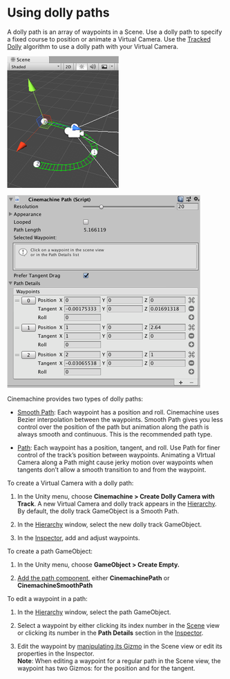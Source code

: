 # Using dolly paths

A dolly path is an array of waypoints in a Scene. Use a dolly path to specify a fixed course to position or animate a Virtual Camera. Use the [Tracked Dolly](CinemachineBodyTrackedDolly.html) algorithm to use a dolly path with your Virtual Camera.

![Editing a dolly path in the Scene view](images/CinemachinePathScene.png)

![Editing a dolly path in the Inspector window](images/CinemachinePathInspector.png)

Cinemachine provides two types of dolly paths:

* [Smooth Path](CinemachineSmoothPath.html): Each waypoint has a position and roll. Cinemachine uses Bezier interpolation between the waypoints. Smooth Path gives you less control over the position of the path but animation along the path is always smooth and continuous.  This is the recommended path type.

* [Path](CinemachinePath.html): Each waypoint has a position, tangent, and roll. Use Path for finer control of the track’s position between waypoints. Animating a VIrtual Camera along a Path might cause jerky motion over waypoints when tangents don’t allow a smooth transition to and from the waypoint.

To create a Virtual Camera with a dolly path:

1. In the Unity menu, choose __Cinemachine > Create Dolly Camera with Track__.
A new Virtual Camera and dolly track appears in the [Hierarchy]([https://docs.unity3d.com/Manual/Hierarchy.html](https://docs.unity3d.com/Manual/Hierarchy.html)). By default, the dolly track GameObject is a Smooth Path.

2. In the [Hierarchy]([https://docs.unity3d.com/Manual/Hierarchy.html](https://docs.unity3d.com/Manual/Hierarchy.html)) window, select the new dolly track GameObject.

3. In the [Inspector]([https://docs.unity3d.com/Manual/UsingTheInspector.html](https://docs.unity3d.com/Manual/UsingTheInspector.html)), add and adjust waypoints.

To create a path GameObject:

1. In the Unity menu, choose __GameObject > Create Empty.__

2. [Add the path component](https://docs.unity3d.com/Manual/UsingComponents.html), either __CinemachinePath__ or __CinemachineSmoothPath__

To edit a waypoint in a path:

1. In the [Hierarchy]([https://docs.unity3d.com/Manual/Hierarchy.html](https://docs.unity3d.com/Manual/Hierarchy.html)) window, select the path GameObject.

2. Select a waypoint by either clicking its index number in the [Scene](https://docs.unity3d.com/Manual/UsingTheSceneView.html) view or clicking its number in the __Path Details__ section in the [ Inspector](https://docs.unity3d.com/Manual/UsingTheInspector.html).

3. Edit the waypoint by [manipulating its Gizmo](https://docs.unity3d.com/Manual/PositioningGameObjects.html) in the Scene view or edit its properties in the Inspector.<br/>__Note__: When editing a waypoint for a regular path in the Scene view, the waypoint has two Gizmos: for the position and for the tangent.

